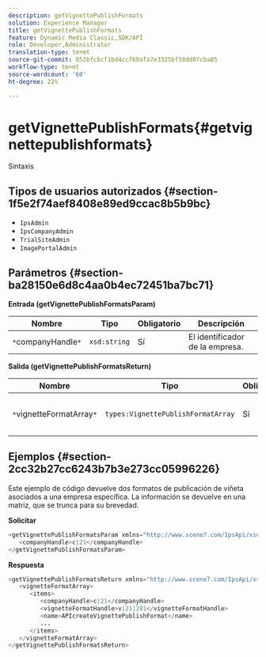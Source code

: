 ```yaml
---
description: getVignettePublishFormats
solution: Experience Manager
title: getVignettePublishFormats
feature: Dynamic Media Classic,SDK/API
role: Developer,Administrator
translation-type: tm+mt
source-git-commit: 052bfcbcf1bd4ccf60afa7e3325bf58dd07cba85
workflow-type: tm+mt
source-wordcount: '68'
ht-degree: 22%

---
```



# getVignettePublishFormats{#getvignettepublishformats}

Sintaxis

## Tipos de usuarios autorizados {#section-1f5e2f74aef8408e89ed9ccac8b5b9bc}

* `IpsAdmin`
* `IpsCompanyAdmin`
* `TrialSiteAdmin`
* `ImagePortalAdmin`

## Parámetros {#section-ba28150e6d8c4aa0b4ec72451ba7bc71}

**Entrada (getVignettePublishFormatsParam)**

| Nombre | Tipo | Obligatorio | Descripción |
|---|---|---|---|
| `*`companyHandle`*` | `xsd:string` | Sí | El identificador de la empresa. |

**Salida (getVignettePublishFormatsReturn)**

| Nombre | Tipo | Obligatorio | Descripción |
|---|---|---|---|
| `*`vignetteFormatArray`*` | `types:VignettePublishFormatArray` | Sí | Matriz de formatos de publicación de viñetas. |

## Ejemplos {#section-2cc32b27cc6243b7b3e273cc05996226}

Este ejemplo de código devuelve dos formatos de publicación de viñeta asociados a una empresa específica. La información se devuelve en una matriz, que se trunca para su brevedad.

**Solicitar**

```java
<getVignettePublishFormatsParam xmlns="http://www.scene7.com/IpsApi/xsd/2008-01-15">
   <companyHandle>c|21</companyHandle>
</getVignettePublishFormatsParam>
```

**Respuesta**

```java
<getVignettePublishFormatsReturn xmlns="http://www.scene7.com/IpsApi/xsd/2008-01-15">
   <vignetteFormatArray>
      <items>
         <companyHandle>c|21</companyHandle>
         <vignetteFormatHandle>v|21|281</vignetteFormatHandle>
         <name>APIcreateVignettePublishFormat</name>
         ...
      </items>
   </vignetteFormatArray>
</getVignettePublishFormatsReturn>
```

